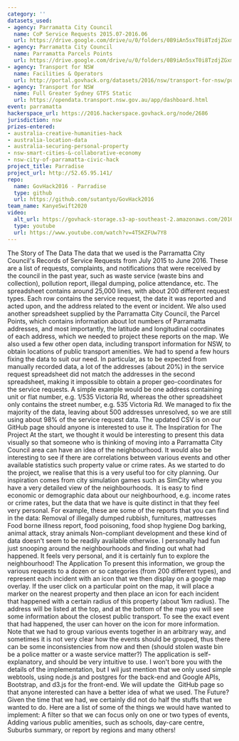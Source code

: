 ```yaml
---
category: ''
datasets_used:
- agency: Parramatta City Council
  name: CoP Service Requests 2015.07-2016.06
  url: https://drive.google.com/drive/u/0/folders/0B9iAn5sxT0i8TzdjZGxmMkIzMFU
- agency: Parramatta City Council
  name: Parramatta Parcels Points
  url: https://drive.google.com/drive/u/0/folders/0B9iAn5sxT0i8TzdjZGxmMkIzMFU
- agency: Transport for NSW
  name: Facilities & Operators
  url: http://portal.govhack.org/datasets/2016/nsw/transport-for-nsw/public-transport---facilities-and-operators.html
- agency: Transport for NSW
  name: Full Greater Sydney GTFS Static
  url: https://opendata.transport.nsw.gov.au/app/dashboard.html
event: parramatta
hackerspace_url: https://2016.hackerspace.govhack.org/node/2686
jurisdiction: nsw
prizes-entered:
- australia-creative-humanities-hack
- australia-location-data
- australia-securing-personal-property
- nsw-smart-cities-&-collaborative-economy
- nsw-city-of-parramatta-civic-hack
project_title: Parradise
project_url: http://52.65.95.141/
repo:
  name: GovHack2016 - Parradise
  type: github
  url: https://github.com/sutantyo/GovHack2016
team_name: KanyeSwift2020
video:
  alt_url: https://govhack-storage.s3-ap-southeast-2.amazonaws.com/2016/COMBINED_720P.mov
  type: youtube
  url: https://www.youtube.com/watch?v=4T5KZFUw7Y8
---
```


The Story of The Data
The data that we used is the Parramatta City Council's Records of Service Requests from July 2015 to June 2016. These are a list of requests, complaints, and notifications that were received by the council in the past year, such as waste service (waste bins and collection), pollution report, illegal dumping, police attendance, etc. The spreadsheet contains around 25,000 lines, with about 200 different request types. Each row contains the service request, the date it was reported and acted upon, and the address related to the event or incident.
We also used another spreadsheet supplied by the Parramatta City Council, the Parcel Points, which contains information about lot numbers of Parramatta addresses, and most importantly, the latitude and longitudinal coordinates of each address, which we needed to project these reports on the map. We also used a few other open data, including transport information for NSW, to obtain locations of public transport amenities.
We had to spend a few hours fixing the data to suit our need. In particular, as to be expected from manually recorded data, a lot of the addresses (about 20%) in the service request spreadsheet did not match the addresses in the second spreadsheet, making it impossible to obtain a proper geo-coordinates for the service requests. A simple example would be one address containing unit or flat number, e.g. 1/535 Victoria Rd, whereas the other spreadsheet only contains the street number, e.g. 535 Victoria Rd. We managed to fix the majority of the data, leaving about 500 addresses unresolved, so we are still using about 98% of the service request data. The updated CSV is on our GitHub page should anyone is interested to use it.
The Inspiration for The Project
At the start, we thought it would be interesting to present this data visually so that someone who is thinking of moving into a Parramatta City Council area can have an idea of the neighbourhood. It would also be interesting to see if there are correlations between various events and other available statistics such property value or crime rates. As we started to do the project, we realise that this is a very useful too for city planning. Our inspiration comes from city simulation games such as SimCity where you have a very detailed view of the neighbourhoods. 
It is easy to find economic or demographic data about our neighbourhood, e.g. income rates or crime rates, but the data that we have is quite distinct in that they feel very personal. For example, these are some of the reports that you can find in the data:
Removal of illegally dumped rubbish, furnitures, mattresses
Food borne illness report, food poisoning, food shop hygiene
Dog barking, animal attack, stray animals
Non-compliant development
and these kind of data doesn't seem to be readily available otherwise. I personally had fun just snooping around the neighbourhoods and finding out what had happened. It feels very personal, and it is certainly fun to explore the neighbourhood!
The Application
To present this information, we group the various requests to a dozen or so categories (from 200 different types), and represent each incident with an icon that we then display on a google map overlay. If the user click on a particular point on the map, it will place a marker on the nearest property and then place an icon for each incident that happened with a certain radius of this property (about 1km radius). The address will be listed at the top, and at the bottom of the map you will see some information about the closest public transport.
To see the exact event that had happened, the user can hover on the icon for more information. Note that we had to group various events together in an arbitrary way, and sometimes it is not very clear how the events should be grouped, thus there can be some inconsistencies from now and then (should stolen waste bin be a police matter or a waste service matter?)
The application is self-explanatory, and should be very intuitive to use. I won't bore you with the details of the implementation, but I wil just mention that we only used simple webtools, using node.js and postgres for the back-end and Google APIs, Bootstrap, and d3.js for the front-end. We will update the  GitHub page so that anyone interested can have a better idea of what we used.
The Future?
Given the time that we had, we certainly did not do half the stuffs that we wanted to do. Here are a list of some of the things we would have wanted to implement:
A filter so that we can focus only on one or two types of events,
Adding various public amenities, such as schools, day-care centre, 
Suburbs summary, or report by regions​​​​​​
and many others!